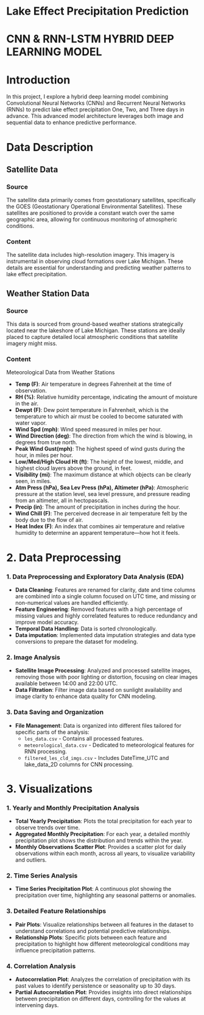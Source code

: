 # Lake Effect Precipitation Prediction

# CNN & RNN-LSTM HYBRID DEEP LEARNING MODEL

# Introduction
In this project, I explore a hybrid deep learning model combining Convolutional Neural Networks (CNNs) and Recurrent Neural Networks (RNNs) to predict lake effect precipitation One, Two, and Three days in advance. This advanced model architecture leverages both image and sequential data to enhance predictive performance.

# Data Description

## Satellite Data

### Source
The satellite data primarily comes from geostationary satellites, specifically the GOES (Geostationary Operational Environmental Satellites). These satellites are positioned to provide a constant watch over the same geographic area, allowing for continuous monitoring of atmospheric conditions.

### Content
The satellite data includes high-resolution imagery. This imagery is instrumental in observing cloud formations over Lake Michigan. These details are essential for understanding and predicting weather patterns to lake effect precipitation.

## Weather Station Data

### Source
This data is sourced from ground-based weather stations strategically located near the lakeshore of Lake Michigan. These stations are ideally placed to capture detailed local atmospheric conditions that satellite imagery might miss.

### Content
Meteorological Data from Weather Stations
- **Temp (F)**: Air temperature in degrees Fahrenheit at the time of observation.
- **RH (%)**: Relative humidity percentage, indicating the amount of moisture in the air.
- **Dewpt (F)**: Dew point temperature in Fahrenheit, which is the temperature to which air must be cooled to become saturated with water vapor.
- **Wind Spd (mph)**: Wind speed measured in miles per hour.
- **Wind Direction (deg)**: The direction from which the wind is blowing, in degrees from true north.
- **Peak Wind Gust(mph)**: The highest speed of wind gusts during the hour, in miles per hour.
- **Low/Med/High Cloud Ht (ft)**: The height of the lowest, middle, and highest cloud layers above the ground, in feet.
- **Visibility (mi)**: The maximum distance at which objects can be clearly seen, in miles.
- **Atm Press (hPa), Sea Lev Press (hPa), Altimeter (hPa)**: Atmospheric pressure at the station level, sea level pressure, and pressure reading from an altimeter, all in hectopascals.
- **Precip (in)**: The amount of precipitation in inches during the hour.
- **Wind Chill (F)**: The perceived decrease in air temperature felt by the body due to the flow of air.
- **Heat Index (F)**: An index that combines air temperature and relative humidity to determine an apparent temperature—how hot it feels.

# 2. Data Preprocessing
### 1. Data Preprocessing and Exploratory Data Analysis (EDA)
- **Data Cleaning**: Features are renamed for clarity, date and time columns are combined into a single column focused on UTC time, and missing or non-numerical values are handled efficiently.
- **Feature Engineering**: Removed features with a high percentage of missing values and highly correlated features to reduce redundancy and improve model accuracy.
- **Temporal Data Handling**: Data is sorted chronologically.
- **Data imputation**: Implemented data imputation strategies and data type conversions to prepare the dataset for modeling.

### 2. Image Analysis
- **Satellite Image Processing**: Analyzed and processed satellite images, removing those with poor lighting or distortion, focusing on clear images available between 14:00 and 22:00 UTC.
- **Data Filtration**: Filter image data based on sunlight availability and image clarity to enhance data quality for CNN modeling.

### 3. Data Saving and Organization
- **File Management**: Data is organized into different files tailored for specific parts of the analysis:
  - `les_data.csv` - Contains all processed features.
  - `meteorological_data.csv` - Dedicated to meteorological features for RNN processing.
  - `filtered_les_cld_imgs.csv` - Includes DateTime_UTC and lake_data_2D columns for CNN processing.

# 3. Visualizations
### 1. Yearly and Monthly Precipitation Analysis
- **Total Yearly Precipitation**: Plots the total precipitation for each year to observe trends over time.
- **Aggregated Monthly Precipitation**: For each year, a detailed monthly precipitation plot shows the distribution and trends within the year.
- **Monthly Observations Scatter Plot**: Provides a scatter plot for daily observations within each month, across all years, to visualize variability and outliers.

### 2. Time Series Analysis
- **Time Series Precipitation Plot**: A continuous plot showing the precipitation over time, highlighting any seasonal patterns or anomalies.

### 3. Detailed Feature Relationships
- **Pair Plots**: Visualize relationships between all features in the dataset to understand correlations and potential predictive relationships.
- **Relationship Plots**: Specific plots between each feature and precipitation to highlight how different meteorological conditions may influence precipitation patterns.

### 4. Correlation Analysis
- **Autocorrelation Plot**: Analyzes the correlation of precipitation with its past values to identify persistence or seasonality up to 30 days.
- **Partial Autocorrelation Plot**: Provides insights into direct relationships between precipitation on different days, controlling for the values at intervening days.
